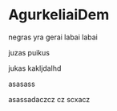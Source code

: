 # AgurkeliaiDem

negras yra gerai labai labai


juzas puikus

jukas kakljdalhd

asasass

asassadaczcz cz scxacz